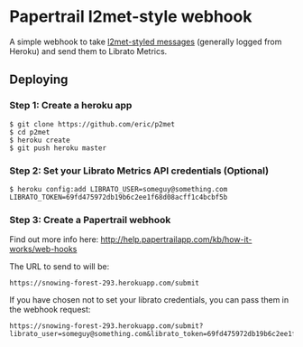 # Papertrail l2met-style webhook

A simple webhook to take [l2met-styled messages][l2met] (generally logged from
Heroku) and send them to Librato Metrics.

[l2met]: https://github.com/ryandotsmith/l2met

## Deploying

### Step 1: Create a heroku app

    $ git clone https://github.com/eric/p2met
    $ cd p2met
    $ heroku create
    $ git push heroku master

### Step 2: Set your Librato Metrics API credentials (Optional)

    $ heroku config:add LIBRATO_USER=someguy@something.com LIBRATO_TOKEN=69fd475972db19b6c2ee1f68d08acff1c4bcbf5b

### Step 3: Create a Papertrail webhook

Find out more info here: http://help.papertrailapp.com/kb/how-it-works/web-hooks

The URL to send to will be:

    https://snowing-forest-293.herokuapp.com/submit
    
If you have chosen not to set your librato credentials, you can pass them
in the webhook request:

    https://snowing-forest-293.herokuapp.com/submit?librato_user=someguy@something.com&librato_token=69fd475972db19b6c2ee1f68d08acff1c4bcbf5b
